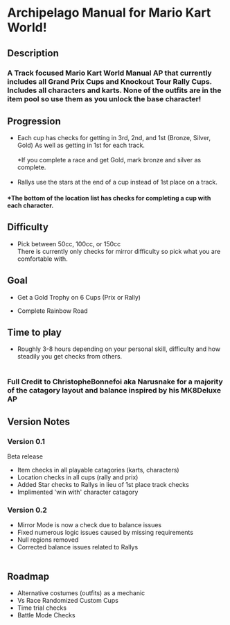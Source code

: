 # Archipelago Manual for Mario Kart World!
## Description
### A Track focused Mario Kart World Manual AP that currently includes all Grand Prix Cups and Knockout Tour Rally Cups. Includes all characters and karts. None of the outfits are in the item pool so use them as you unlock the base character!
## Progression
- Each cup has checks for getting in 3rd, 2nd, and 1st (Bronze, Silver, Gold) As well as getting in 1st for each track.
<br><br/>
*If you complete a race and get Gold, mark bronze and silver as complete. 
<br><br/>
- Rallys use the stars at the end of a cup instead of 1st place on a track. 

#### *The bottom of the location list has checks for completing a cup with each character.

## Difficulty
- Pick between 50cc, 100cc, or 150cc
<br>There is currently only checks for mirror difficulty so pick what you are comfortable with.

## Goal
- Get a Gold Trophy on 6 Cups (Prix or Rally) 

- Complete Rainbow Road

## Time to play
- Roughly 3-8 hours depending on your personal skill, difficulty and how steadily you get checks from others.
<br><br/>
### Full Credit to ChristopheBonnefoi aka Narusnake for a majority of the catagory layout and balance inspired by his MK8Deluxe AP 
## Version Notes
### Version 0.1
Beta release
- Item checks in all playable catagories (karts, characters)
- Location checks in all cups (rally and prix)
- Added Star checks to Rallys in lieu of 1st place track checks
- Implimented 'win with' character catagory
### Version 0.2
- Mirror Mode is now a check due to balance issues
- Fixed numerous logic issues caused by missing requirements
- Null regions removed
- Corrected balance issues related to Rallys
<br><br/>
## Roadmap
- Alternative costumes (outfits) as a mechanic
- Vs Race Randomized Custom Cups
- Time trial checks
- Battle Mode Checks

